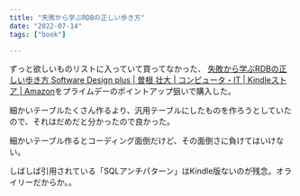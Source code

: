 ```yaml
---
title: "失敗から学ぶRDBの正しい歩き方"
date: "2022-07-14"
tags: ["book"]

---
```


ずっと欲しいものリストに入っていて買ってなかった、
[失敗から学ぶRDBの正しい歩き方 Software Design plus | 曽根 壮大 | コンピュータ・IT | Kindleストア | Amazon](https://www.amazon.co.jp/dp/B07P8PMHLL)をプライムデーのポイントアップ狙いで購入した。

細かいテーブルたくさん作るより、汎用テーブルにしたものを作ろうとしていたので、それはだめだと分かったので良かった。

細かいテーブル作るとコーディング面倒だけど、その面倒さに負けてはいけない。

しばしば引用されている「SQLアンチパターン」はKindle版ないのが残念。オライリーだからか。。
